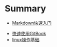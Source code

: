 # Summary

- [Markdown快速入门](README.md)

* [快速使用GitBook](快速使用GitBook.md)
* [linux操作基础](linux操作基础.md)

